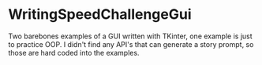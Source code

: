 # WritingSpeedChallengeGui
Two barebones examples of a GUI written with TKinter, one example is just to practice OOP. I didn't find any API's that can generate a story prompt, so those are hard coded into the examples. 
